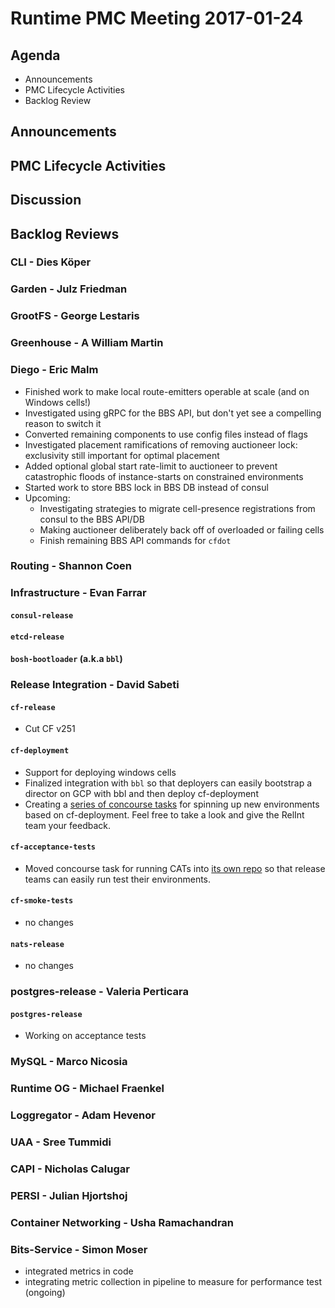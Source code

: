 # Runtime PMC Meeting 2017-01-24

## Agenda

* Announcements
* PMC Lifecycle Activities
* Backlog Review

## Announcements


## PMC Lifecycle Activities


## Discussion


## Backlog Reviews

### CLI - Dies Köper

### Garden - Julz Friedman

### GrootFS - George Lestaris

### Greenhouse - A William Martin

### Diego - Eric Malm

- Finished work to make local route-emitters operable at scale (and on Windows cells!)
- Investigated using gRPC for the BBS API, but don't yet see a compelling reason to switch it
- Converted remaining components to use config files instead of flags
- Investigated placement ramifications of removing auctioneer lock: exclusivity still important for optimal placement
- Added optional global start rate-limit to auctioneer to prevent catastrophic floods of instance-starts on constrained environments
- Started work to store BBS lock in BBS DB instead of consul
- Upcoming:
  - Investigating strategies to migrate cell-presence registrations from consul to the BBS API/DB
  - Making auctioneer deliberately back off of overloaded or failing cells
  - Finish remaining BBS API commands for `cfdot`


### Routing - Shannon Coen

### Infrastructure - Evan Farrar

#### `consul-release`

#### `etcd-release`

#### `bosh-bootloader` (a.k.a `bbl`)

### Release Integration - David Sabeti

#### `cf-release`
- Cut CF v251

#### `cf-deployment`
- Support for deploying windows cells
- Finalized integration with `bbl` so that deployers can easily bootstrap a director on GCP with bbl and then deploy cf-deployment
- Creating a [series of concourse tasks](https://github.com/cloudfoundry/cf-deployment-concourse-tasks) for spinning up new environments based on cf-deployment. Feel free to take a look and give the RelInt team your feedback.

#### `cf-acceptance-tests`
- Moved concourse task for running CATs into [its own repo](https://github.com/cloudfoundry/cats-concourse-task) so that release teams can easily run test their environments.

#### `cf-smoke-tests`
- no changes

#### `nats-release`
- no changes

### postgres-release - Valeria Perticara

#### `postgres-release`

- Working on acceptance tests

### MySQL - Marco Nicosia

### Runtime OG - Michael Fraenkel

### Loggregator - Adam Hevenor

### UAA - Sree Tummidi

### CAPI - Nicholas Calugar

### PERSI - Julian Hjortshoj

### Container Networking - Usha Ramachandran

### Bits-Service - Simon Moser

- integrated metrics in code 
- integrating metric collection in pipeline to measure for performance test (ongoing)
